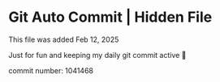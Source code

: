 # Git Auto Commit | Hidden File

This file was added Feb 12, 2025

Just for fun and keeping my daily git commit active 🤪

commit number: 1041468
